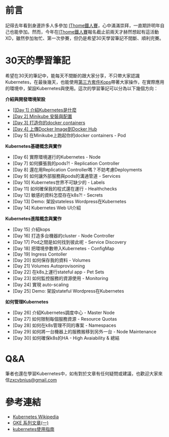 # 前言
記得去年看到身邊許多人多參加 [IThome鐵人賽](https://ithelp.ithome.com.tw/ironman)，心中滿滿崇拜，一直期許明年自己也能參加。然而，今年在[IThome鐵人賽](https://ithelp.ithome.com.tw/ironman)報名截止前兩天才赫然想起有這活動XD，雖然參加匆忙、第一次參賽，但仍是希望30天學習筆記不間斷、順利完賽。


# 30天的學習筆記
希望在30天的筆記中，能每天不間斷的跟大家分享，不只帶大家認識Kubernetes，在最後幾天，也能使用[第三方套件Kops](https://github.com/kubernetes/kops)帶著大家操作，在實際應用的環境中，架設Kubernetes與使用。這次的學習筆記可以分為以下幾個方向：

**介紹與開發環境架設**

 - [[[Day 1] 介紹Kubernetes是什麼](https://github.com/zxcvbnius/k8s-30-day-sharing/tree/master/Day01)
 - [[Day 2] Minikube 安裝與配置](https://github.com/zxcvbnius/k8s-30-day-sharing/tree/master/Day02)
 - [[Day 3] 打造你的docker containers](https://github.com/zxcvbnius/k8s-30-day-sharing/tree/master/Day03)
 - [[Day 4] 上傳Docker Image到Docker Hub](https://github.com/zxcvbnius/k8s-30-day-sharing/tree/master/Day04)
 - [Day 5] 在Minikube上跑起你的docker containers - Pod

**Kubernetes基礎概念與實作**

 - [Day 6] 實際環境運行的Kubernetes - Node
 - [Day 7] 如何擴張我的pods?! - Replication Controller
 - [Day 8] 還在用Replication Controller嗎？不妨考慮Deployments
 - [Day 9] 如何讓外部服務與pods的溝通管道 - Services
 - [Day 10] Kubernetes世界不可缺少的 - Labels
 - [Day 11] 如何確保我的程式還在運行 - Healthchecks
 - [Day 12] 敏感的資料怎麼存在k8s?! - Secrets
 - [Day 13] Demo: 架設stateless Wordpress在Kubernetes
 - [Day 14] Kubernetes Web UI介紹

**Kubernetes進階概念與實作**

 - [Day 15] 介紹kops
 - [Day 16] 打造多台機器的cluster - Node Controller
 - [Day 17] Pod之間是如何找到彼此呢 - Service Discovery
 - [Day 18] 把環境參數帶入Kubernetes - ConfigMap
 - [Day 19] Ingress Contoller
 - [Day 20] 如何保存我的資料 - Volumes
 - [Day 21] Volumes Autoprovisoning
 - [Day 22] 在k8s上運行stateful app - Pet Sets
 - [Day 23] 如何監控服務的資源使用 - Monitoring
 - [Day 24] 實現 auto-scaling
 - [Day 25] Demo: 架設stateful Wordpress在Kubernetes


**如何管理Kubernetes**

 - [Day 26] 介紹Kubernetes調度中心 - Master Node
 - [Day 27] 如何限制每個服務資源 - Resource Quotas
 - [Day 28] 如何在k8s管理不同的專案 - Namespaces
 - [Day 29] 如何將一台機器上的服務搬移到另外一台 - Node Maintenance
 - [Day 30] 如何確保k8s的HA - High Avaiability & 總結


# Q&A
筆者也還在學習Kubernetes中，如有對於文章有任何疑問或建議，也歡迎大家來信<zxcvbnius@gmail.com>


# 參考連結
 - [Kubernetes Wikipedia](https://zh.wikipedia.org/wiki/Kubernetes)
 - [GKE 系列文章(一)](https://blog.gcp.expert/kubernetes-gke-introduction/)
 - [kubernetes使用指南](http://www.books.com.tw/products/0010724009)
